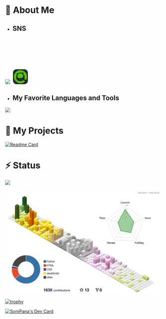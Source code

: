 # 🧐 About Me

- ## SNS

<p align="left">
   <a href="https://twitter.com/M1_Matu"><img src="https://skillicons.dev/icons?i=twitter&theme=light"></a>
   <svg width="1"></svg>
   <a href="https://qiita.com/SoniPana"><img src="./images/qiita.svg" width="48"></a>
</p>

- ## My Favorite Languages and Tools

<img src="https://skillicons.dev/icons?i=python,flutter,cs,html,css,typescript,git,linux,selenium,github,vscode&theme=light">


# 🚀 My Projects

[![Readme Card](https://github-readme-stats.vercel.app/api/pin/?username=m1daily&repo=Schedule_Bot)](https://github.com/m1daily/Schedule_Bot)


# ⚡ Status

![](https://img.shields.io/github/followers/SoniPana)

![](./profile-3d-contrib/profile-season-animate.svg)

[![trophy](https://github-profile-trophy.vercel.app/?username=SoniPana)](https://github.com/ryo-ma/github-profile-trophy)

<a href="https://app.daily.dev/SoniPana"><img src="https://api.daily.dev/devcards/72d7f4b1fd7e4fe2b291d29236ec208c.png?r=4rj" width="400" alt="SoniPana's Dev Card"/></a>
